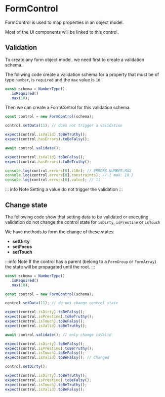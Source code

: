 # FormControl

FormControl is used to map properties in an object model.

Most of the UI components will be linked to this control.

## Validation

To create any form object model, we need first to create a validation schema.

The follwing code create a validation schema for a property that must be of type `number`, is `required` and the `max` value is `10`

```typescript
const schema = NumberType()
  .isRequired()
  .max(10);
```

Then we can create a FormControl for this validation schema.

```typescript
const control = new FormControl(schema);

control.setData(11); // does not trigger a validation

expect(control.isValid).toBeTruthy();
expect(control.hasErrors).toBeFalsy();

await control.validate();

expect(control.isValid).toBeFalsy();
expect(control.hasErrors).toBeTruthy();

console.log(control.errors[0].i18n); // ERRORS.NUMBER.MAX
console.log(control.errors[0].constraints); // { max: 10 }
console.log(control.errors[0].value); // 11
```

::: info Note
Setting a value do not trigger the validation
:::

## Change state

The following code show that setting data to be validated or executing validation do not change the control state for `isDirty`, `isPrestine` or `isTouch`

We have methods to form the change of these states:

- **setDirty**
- **setFocus**
- **setTouch**

:::info Note
If the control has a parent (belong to a `FormGroup` or `FormArray`) the state will be propagated until the root.
:::

```typescript
const schema = NumberType()
  .isRequired()
  .max(10);

const control = new FormControl(schema);

control.setData(11); // do not change control state

expect(control.isDirty).toBeFalsy();
expect(control.isPrestine).toBeTruthy();
expect(control.isTouch).toBeFalsy();
expect(control.isValid).toBeTruthy();

await control.validate(); // only change isValid

expect(control.isDirty).toBeFalsy();
expect(control.isPrestine).toBeTruthy();
expect(control.isTouch).toBeFalsy();
expect(control.isValid).toBeFalsy(); // Changed

control.setDirty();

expect(control.isDirty).toBeTruthy();
expect(control.isPrestine).toBeFalsy();
expect(control.isTouch).toBeTruthy();
expect(control.isValid).toBeFalsy();
```
